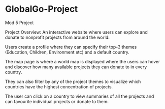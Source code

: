 # GlobalGo-Project
Mod 5 Project

Project Overview:
An interactive website where users can explore and donate to nonprofit projects from around the world.

Users create a profile where they can specify their top-3 themes (Education, Children, Environment etc) and a default country.

The map page is where a world map is displayed where the users can hover and discover how many available projects they can donate to in every country.

They can also filter by any of the project themes to visualize which countries have the highest concentration of projects.

The user can click on a country to view summaries of all the projects and can favourite individual projects or donate to them.
